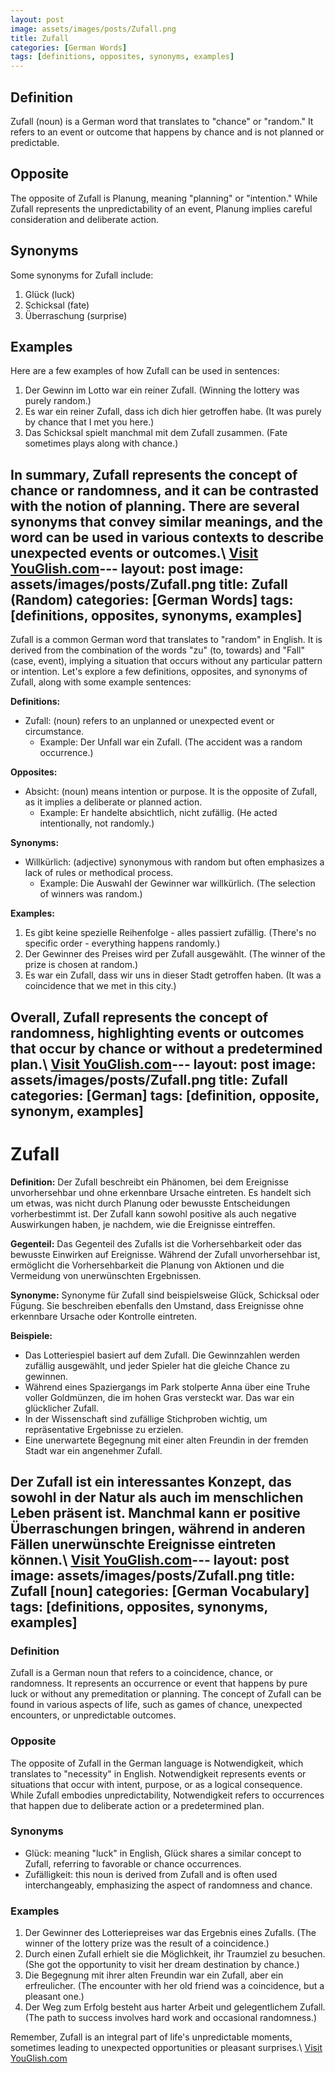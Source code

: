 ```yaml
---
layout: post
image: assets/images/posts/Zufall.png
title: Zufall
categories: [German Words]
tags: [definitions, opposites, synonyms, examples]
---
```


## Definition
Zufall (noun) is a German word that translates to "chance" or "random." It refers to an event or outcome that happens by chance and is not planned or predictable.

## Opposite
The opposite of Zufall is Planung, meaning "planning" or "intention." While Zufall represents the unpredictability of an event, Planung implies careful consideration and deliberate action.

## Synonyms
Some synonyms for Zufall include:

1. Glück (luck)
2. Schicksal (fate)
3. Überraschung (surprise)

## Examples
Here are a few examples of how Zufall can be used in sentences:

1. Der Gewinn im Lotto war ein reiner Zufall. (Winning the lottery was purely random.)
2. Es war ein reiner Zufall, dass ich dich hier getroffen habe. (It was purely by chance that I met you here.)
3. Das Schicksal spielt manchmal mit dem Zufall zusammen. (Fate sometimes plays along with chance.)

In summary, Zufall represents the concept of chance or randomness, and it can be contrasted with the notion of planning. There are several synonyms that convey similar meanings, and the word can be used in various contexts to describe unexpected events or outcomes.\ <a id="yg-widget-0" class="youglish-widget" data-query="Zufall" data-lang="german" data-components="8412" data-auto-start="0" data-bkg-color="theme_light" data-title="How%20to%20pronounce%20Zufall%20in%20German"  rel="nofollow" href="https://youglish.com">Visit YouGlish.com</a><script async src="https://youglish.com/public/emb/widget.js" charset="utf-8"></script>---
layout: post
image: assets/images/posts/Zufall.png
title: Zufall (Random)
categories: [German Words]
tags: [definitions, opposites, synonyms, examples]
---

Zufall is a common German word that translates to "random" in English. It is derived from the combination of the words "zu" (to, towards) and "Fall" (case, event), implying a situation that occurs without any particular pattern or intention. Let's explore a few definitions, opposites, and synonyms of Zufall, along with some example sentences:

**Definitions:**
- Zufall: (noun) refers to an unplanned or unexpected event or circumstance.
  - Example: Der Unfall war ein Zufall. (The accident was a random occurrence.)

**Opposites:**
- Absicht: (noun) means intention or purpose. It is the opposite of Zufall, as it implies a deliberate or planned action.
  - Example: Er handelte absichtlich, nicht zufällig. (He acted intentionally, not randomly.)

**Synonyms:**
- Willkürlich: (adjective) synonymous with random but often emphasizes a lack of rules or methodical process.
  - Example: Die Auswahl der Gewinner war willkürlich. (The selection of winners was random.)

**Examples:**
1. Es gibt keine spezielle Reihenfolge - alles passiert zufällig. (There's no specific order - everything happens randomly.)
2. Der Gewinner des Preises wird per Zufall ausgewählt. (The winner of the prize is chosen at random.)
3. Es war ein Zufall, dass wir uns in dieser Stadt getroffen haben. (It was a coincidence that we met in this city.)

Overall, Zufall represents the concept of randomness, highlighting events or outcomes that occur by chance or without a predetermined plan.\ <a id="yg-widget-0" class="youglish-widget" data-query="Zufall" data-lang="german" data-components="8412" data-auto-start="0" data-bkg-color="theme_light" data-title="How%20to%20pronounce%20Zufall%20in%20German"  rel="nofollow" href="https://youglish.com">Visit YouGlish.com</a><script async src="https://youglish.com/public/emb/widget.js" charset="utf-8"></script>---
layout: post
image: assets/images/posts/Zufall.png
title: Zufall
categories: [German]
tags: [definition, opposite, synonym, examples]
---

# Zufall

**Definition:** Der Zufall beschreibt ein Phänomen, bei dem Ereignisse unvorhersehbar und ohne erkennbare Ursache eintreten. Es handelt sich um etwas, was nicht durch Planung oder bewusste Entscheidungen vorherbestimmt ist. Der Zufall kann sowohl positive als auch negative Auswirkungen haben, je nachdem, wie die Ereignisse eintreffen.

**Gegenteil:** Das Gegenteil des Zufalls ist die Vorhersehbarkeit oder das bewusste Einwirken auf Ereignisse. Während der Zufall unvorhersehbar ist, ermöglicht die Vorhersehbarkeit die Planung von Aktionen und die Vermeidung von unerwünschten Ergebnissen.

**Synonyme:** Synonyme für Zufall sind beispielsweise Glück, Schicksal oder Fügung. Sie beschreiben ebenfalls den Umstand, dass Ereignisse ohne erkennbare Ursache oder Kontrolle eintreten.

**Beispiele:** 

- Das Lotteriespiel basiert auf dem Zufall. Die Gewinnzahlen werden zufällig ausgewählt, und jeder Spieler hat die gleiche Chance zu gewinnen.
- Während eines Spaziergangs im Park stolperte Anna über eine Truhe voller Goldmünzen, die im hohen Gras versteckt war. Das war ein glücklicher Zufall.
- In der Wissenschaft sind zufällige Stichproben wichtig, um repräsentative Ergebnisse zu erzielen.
- Eine unerwartete Begegnung mit einer alten Freundin in der fremden Stadt war ein angenehmer Zufall.

Der Zufall ist ein interessantes Konzept, das sowohl in der Natur als auch im menschlichen Leben präsent ist. Manchmal kann er positive Überraschungen bringen, während in anderen Fällen unerwünschte Ereignisse eintreten können.\ <a id="yg-widget-0" class="youglish-widget" data-query="Zufall" data-lang="german" data-components="8412" data-auto-start="0" data-bkg-color="theme_light" data-title="How%20to%20pronounce%20Zufall%20in%20German"  rel="nofollow" href="https://youglish.com">Visit YouGlish.com</a><script async src="https://youglish.com/public/emb/widget.js" charset="utf-8"></script>---
layout: post
image: assets/images/posts/Zufall.png
title: Zufall [noun]
categories: [German Vocabulary]
tags: [definitions, opposites, synonyms, examples]
---

### Definition
Zufall is a German noun that refers to a coincidence, chance, or randomness. It represents an occurrence or event that happens by pure luck or without any premeditation or planning. The concept of Zufall can be found in various aspects of life, such as games of chance, unexpected encounters, or unpredictable outcomes.

### Opposite
The opposite of Zufall in the German language is Notwendigkeit, which translates to "necessity" in English. Notwendigkeit represents events or situations that occur with intent, purpose, or as a logical consequence. While Zufall embodies unpredictability, Notwendigkeit refers to occurrences that happen due to deliberate action or a predetermined plan.

### Synonyms
- Glück: meaning "luck" in English, Glück shares a similar concept to Zufall, referring to favorable or chance occurrences.
- Zufälligkeit: this noun is derived from Zufall and is often used interchangeably, emphasizing the aspect of randomness and chance.

### Examples
1. Der Gewinner des Lotteriepreises war das Ergebnis eines Zufalls. (The winner of the lottery prize was the result of a coincidence.)
2. Durch einen Zufall erhielt sie die Möglichkeit, ihr Traumziel zu besuchen. (She got the opportunity to visit her dream destination by chance.)
3. Die Begegnung mit ihrer alten Freundin war ein Zufall, aber ein erfreulicher. (The encounter with her old friend was a coincidence, but a pleasant one.)
4. Der Weg zum Erfolg besteht aus harter Arbeit und gelegentlichem Zufall. (The path to success involves hard work and occasional randomness.)

Remember, Zufall is an integral part of life's unpredictable moments, sometimes leading to unexpected opportunities or pleasant surprises.\ <a id="yg-widget-0" class="youglish-widget" data-query="Zufall" data-lang="german" data-components="8412" data-auto-start="0" data-bkg-color="theme_light" data-title="How%20to%20pronounce%20Zufall%20in%20German"  rel="nofollow" href="https://youglish.com">Visit YouGlish.com</a><script async src="https://youglish.com/public/emb/widget.js" charset="utf-8"></script>